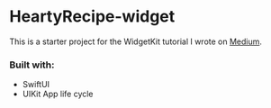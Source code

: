 # HeartyRecipe-widget

This is a starter project for the WidgetKit tutorial I wrote on [Medium](https://medium.com/gits-apps-insight/create-widget-in-ios-build-widget-for-recipe-app-with-widget-extensions-and-swift-856e30acc435).

### Built with:
- SwiftUI
- UIKit App life cycle
